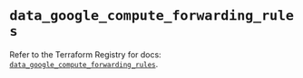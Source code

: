 # `data_google_compute_forwarding_rules`

Refer to the Terraform Registry for docs: [`data_google_compute_forwarding_rules`](https://registry.terraform.io/providers/hashicorp/google/5.24.0/docs/data-sources/compute_forwarding_rules).
